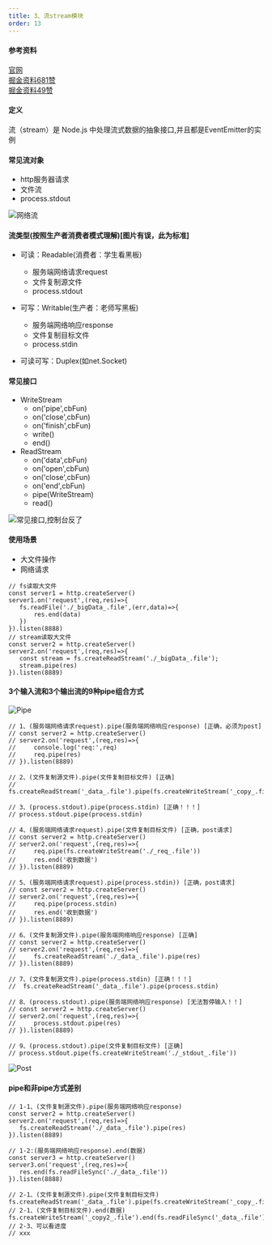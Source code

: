 ```yaml
---
title: 3、流stream模块
order: 13
---
```

#### 参考资料
[官网](https://nodejs.org/dist/latest-v14.x/docs/api/stream.html)  
[掘金资料681赞](https://juejin.cn/post/6844903891083984910)  
[掘金资料49赞](https://juejin.cn/post/6934987500540657701)
#### 定义
流（stream）是 Node.js 中处理流式数据的抽象接口,并且都是EventEmitter的实例  
#### 常见流对象
+ http服务器请求
+ 文件流
+ process.stdout  

![网络流](https://robin2017.github.io/node-notes/images/net_stream.jpg)   


#### 流类型(按照生产者消费者模式理解)[图片有误，此为标准]
+ 可读：Readable(消费者：学生看黑板)
    + 服务端网络请求request
    + 文件复制源文件
    + process.stdout
+ 可写：Writable(生产者：老师写黑板)
    + 服务端网络响应response
    + 文件复制目标文件
    + process.stdin

+ 可读可写：Duplex(如net.Socket)

#### 常见接口
+ WriteStream
    + on('pipe',cbFun)
    + on('close',cbFun)
    + on('finish',cbFun)
    + write()
    + end()
+ ReadStream
    + on('data',cbFun)
    + on('open',cbFun)
    + on('close',cbFun)
    + on('end',cbFun)
    + pipe(WriteStream)
    + read()
 
![常见接口,控制台反了](https://robin2017.github.io/node-notes/images/all_stream.jpg)
 #### 使用场景
 + 大文件操作
 + 网络请求

 ```
// fs读取大文件
const server1 = http.createServer()
server1.on('request',(req,res)=>{
    fs.readFile('./_bigData_.file',(err,data)=>{
        res.end(data)
    })
}).listen(8888)
// stream读取大文件
const server2 = http.createServer()
server2.on('request',(req,res)=>{
    const stream = fs.createReadStream('./_bigData_.file');
    stream.pipe(res)
}).listen(8889)
 ```

 #### 3个输入流和3个输出流的9种pipe组合方式
 ![Pipe](https://robin2017.github.io/node-notes/images/pipe_stream.png)
 
 ```
 // 1、(服务端网络请求request).pipe(服务端网络响应response) [正确，必须为post]
// const server2 = http.createServer()
// server2.on('request',(req,res)=>{
//     console.log('req:',req)
//     req.pipe(res)
// }).listen(8889)

// 2、(文件复制源文件).pipe(文件复制目标文件) [正确]
// fs.createReadStream('_data_.file').pipe(fs.createWriteStream('_copy_.file'))

// 3、(process.stdout).pipe(process.stdin) [正确！！！]
// process.stdout.pipe(process.stdin)

// 4、(服务端网络请求request).pipe(文件复制目标文件) [正确，post请求]
// const server2 = http.createServer()
// server2.on('request',(req,res)=>{
//     req.pipe(fs.createWriteStream('./_req_.file'))
//     res.end('收到数据')
// }).listen(8889)

// 5、(服务端网络请求request).pipe(process.stdin)) [正确，post请求]
// const server2 = http.createServer()
// server2.on('request',(req,res)=>{
//     req.pipe(process.stdin)
//     res.end('收到数据')
// }).listen(8889)

// 6、(文件复制源文件).pipe(服务端网络响应response) [正确]
// const server2 = http.createServer()
// server2.on('request',(req,res)=>{
//     fs.createReadStream('./_data_.file').pipe(res)
// }).listen(8889)

// 7、(文件复制源文件).pipe(process.stdin) [正确！！！]
//  fs.createReadStream('_data_.file').pipe(process.stdin)

// 8、(process.stdout).pipe(服务端网络响应response) [无法暂停输入！！]
// const server2 = http.createServer()
// server2.on('request',(req,res)=>{
//     process.stdout.pipe(res)
// }).listen(8889)

// 9、(process.stdout).pipe(文件复制目标文件) [正确]
// process.stdout.pipe(fs.createWriteStream('./_stdout_.file'))

 ```
 ![Post](https://robin2017.github.io/node-notes/images/post_stream.png)


 #### pipe和非pipe方式差别
 ```
 // 1-1、(文件复制源文件).pipe(服务端网络响应response)  
const server2 = http.createServer()
server2.on('request',(req,res)=>{
    fs.createReadStream('./_data_.file').pipe(res)
}).listen(8889)

// 1-2:(服务端网络响应response).end(数据)
const server3 = http.createServer()
server3.on('request',(req,res)=>{
    res.end(fs.readFileSync('./_data_.file'))
}).listen(8888)

// 2-1、(文件复制源文件).pipe(文件复制目标文件) 
fs.createReadStream('_data_.file').pipe(fs.createWriteStream('_copy_.file'))
// 2-1、(文件复制目标文件).end(数据) 
fs.createWriteStream('_copy2_.file').end(fs.readFileSync('_data_.file'))
// 2-3、可以看进度
// xxx
 ```
 